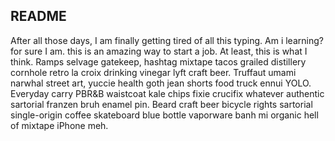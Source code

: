 
## README

After all those days, I am finally getting tired of all this typing. Am i learning? for sure I am. this is an amazing way to start a job. At least, this is what I think.
Ramps selvage gatekeep, hashtag mixtape tacos grailed distillery cornhole retro la croix drinking vinegar lyft craft beer. Truffaut umami narwhal street art, yuccie health goth jean shorts food truck ennui YOLO. Everyday carry PBR&B waistcoat kale chips fixie crucifix whatever authentic sartorial franzen bruh enamel pin. Beard craft beer bicycle rights sartorial single-origin coffee skateboard blue bottle vaporware banh mi organic hell of mixtape iPhone meh.
